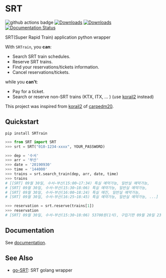 # SRT

![github actions badge](https://github.com/ryanking13/SRT/workflows/Test/badge.svg)
[![Downloads](https://pepy.tech/badge/srtrain)](https://pepy.tech/project/srtrain)
[![Downloads](https://pepy.tech/badge/srtrain/month)](https://pepy.tech/project/srtrain)
[![Documentation Status](https://readthedocs.org/projects/srtrain/badge/?version=latest)](https://srtrain.readthedocs.io/en/latest/?badge=latest)


SRT(Super Rapid Train) application python wrapper

With `SRTrain`, you **can**:

- Search SRT train schedules.
- Reserve SRT trains.
- Find your reservations/tickets information.
- Cancel reservations/tickets.

while you **can't**:

- Pay for a ticket.
- Search or reserve non-SRT trains (KTX, ITX, ... ) (use [korail2](https://github.com/carpedm20/korail2) instead)

This project was inspired from [korail2](https://github.com/carpedm20/korail2) of [carpedm20](https://github.com/carpedm20).

## Quickstart

```
pip install SRTrain
```

```python
>>> from SRT import SRT
>>> srt = SRT("010-1234-xxxx", YOUR_PASSWORD)

>>> dep = '수서'
>>> arr = '부산'
>>> date = '20190930'
>>> time = '144000'
>>> trains = srt.search_train(dep, arr, date, time)
>>> trains
# [[SRT] 09월 30일, 수서~부산(15:00~17:34) 특실 예약가능, 일반실 예약가능,
# [SRT] 09월 30일, 수서~부산(15:30~18:06) 특실 예약가능, 일반실 예약가능,
# [SRT] 09월 30일, 수서~부산(16:00~18:24) 특실 매진, 일반실 예약가능,
# [SRT] 09월 30일, 수서~부산(16:25~18:45) 특실 예약가능, 일반실 예약가능, ...]

>>> reservation = srt.reserve(trains[1])
>>> reservation
# [SRT] 09월 30일, 수서~부산(15:30~18:06) 53700원(1석), 구입기한 09월 20일 23:38
```

## Documentation

See [documentation](https://srtrain.readthedocs.io/en/latest/).

## See Also

- [go-SRT](https://github.com/ryanking13/go-SRT): SRT golang wrapper
